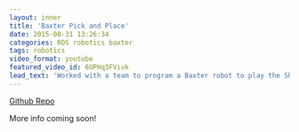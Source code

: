 ```yaml
---
layout: inner
title: 'Baxter Pick and Place'
date: 2015-08-31 13:26:34
categories: ROS robotics baxter
tags: robotics
video_format: youtube
featured_video_id: 6UPHq3FVivk
lead_text: 'Worked with a team to program a Baxter robot to play the Shell Game using the Robot Operating System.'
---
```


[Github Repo](https://github.com/BlakeStrebel/shell_game)

More info coming soon!
